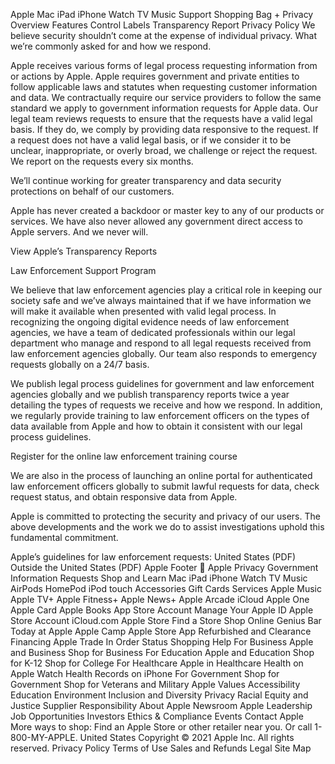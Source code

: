 Apple
Mac
iPad
iPhone
Watch
TV
Music
Support
Shopping Bag
+
Privacy
Overview
Features
Control
Labels
Transparency Report
Privacy Policy
We believe security shouldn’t come at the expense of individual privacy.
What we’re commonly asked for and how we respond.

Apple receives various forms of legal process requesting information from or actions by Apple. Apple requires government and private entities to follow applicable laws and statutes when requesting customer information and data. We contractually require our service providers to follow the same standard we apply to government information requests for Apple data. Our legal team reviews requests to ensure that the requests have a valid legal basis. If they do, we comply by providing data responsive to the request. If a request does not have a valid legal basis, or if we consider it to be unclear, inappropriate, or overly broad, we challenge or reject the request. We report on the requests every six months.

We’ll continue working for greater transparency and data security protections on behalf of our customers.

Apple has never created a backdoor or master key to any of our products or services. We have also never allowed any government direct access to Apple servers. And we never will.

View Apple’s Transparency Reports

Law Enforcement Support Program

We believe that law enforcement agencies play a critical role in keeping our society safe and we’ve always maintained that if we have information we will make it available when presented with valid legal process. In recognizing the ongoing digital evidence needs of law enforcement agencies, we have a team of dedicated professionals within our legal department who manage and respond to all legal requests received from law enforcement agencies globally. Our team also responds to emergency requests globally on a 24/7 basis.

We publish legal process guidelines for government and law enforcement agencies globally and we publish transparency reports twice a year detailing the types of requests we receive and how we respond. In addition, we regularly provide training to law enforcement officers on the types of data available from Apple and how to obtain it consistent with our legal process guidelines.

Register for the online law enforcement training course

We are also in the process of launching an online portal for authenticated law enforcement officers globally to submit lawful requests for data, check request status, and obtain responsive data from Apple.

Apple is committed to protecting the security and privacy of our users. The above developments and the work we do to assist investigations uphold this fundamental commitment.

Apple’s guidelines for law enforcement requests:
United States (PDF) Outside the United States (PDF)
Apple Footer

Apple
 Privacy
 Government Information Requests
Shop and Learn
Mac
iPad
iPhone
Watch
TV
Music
AirPods
HomePod
iPod touch
Accessories
Gift Cards
Services
Apple Music
Apple TV+
Apple Fitness+
Apple News+
Apple Arcade
iCloud
Apple One
Apple Card
Apple Books
App Store
Account
Manage Your Apple ID
Apple Store Account
iCloud.com
Apple Store
Find a Store
Shop Online
Genius Bar
Today at Apple
Apple Camp
Apple Store App
Refurbished and Clearance
Financing
Apple Trade In
Order Status
Shopping Help
For Business
Apple and Business
Shop for Business
For Education
Apple and Education
Shop for K-12
Shop for College
For Healthcare
Apple in Healthcare
Health on Apple Watch
Health Records on iPhone
For Government
Shop for Government
Shop for Veterans and Military
Apple Values
Accessibility
Education
Environment
Inclusion and Diversity
Privacy
Racial Equity and Justice
Supplier Responsibility
About Apple
Newsroom
Apple Leadership
Job Opportunities
Investors
Ethics & Compliance
Events
Contact Apple
More ways to shop: Find an Apple Store or other retailer near you. Or call 1-800-MY-APPLE.
United States
Copyright © 2021 Apple Inc. All rights reserved.
Privacy Policy Terms of Use Sales and Refunds Legal Site Map